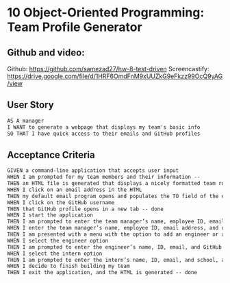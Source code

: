 # 10 Object-Oriented Programming: Team Profile Generator

## Github and video:

Github: https://github.com/samezad27/hw-8-test-driven
Screencastify: https://drive.google.com/file/d/1HRF6OmdFnM9xUUZkG9eFkzz99OcQ9yAG/view

## User Story

```md
AS A manager
I WANT to generate a webpage that displays my team's basic info
SO THAT I have quick access to their emails and GitHub profiles
```

## Acceptance Criteria

```md
GIVEN a command-line application that accepts user input
WHEN I am prompted for my team members and their information --
THEN an HTML file is generated that displays a nicely formatted team roster based on user input -- done
WHEN I click on an email address in the HTML
THEN my default email program opens and populates the TO field of the email with the address --- done
WHEN I click on the GitHub username
THEN that GitHub profile opens in a new tab -- done
WHEN I start the application
THEN I am prompted to enter the team manager’s name, employee ID, email address, and office number -- done
WHEN I enter the team manager’s name, employee ID, email address, and office number
THEN I am presented with a menu with the option to add an engineer or an intern or to finish building my team -- done
WHEN I select the engineer option
THEN I am prompted to enter the engineer’s name, ID, email, and GitHub username, and I am taken back to the menu -- done
WHEN I select the intern option
THEN I am prompted to enter the intern’s name, ID, email, and school, and I am taken back to the menu -- done
WHEN I decide to finish building my team
THEN I exit the application, and the HTML is generated -- done
```
